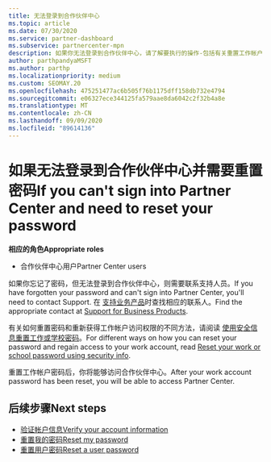 ```yaml
---
title: 无法登录到合作伙伴中心
ms.topic: article
ms.date: 07/30/2020
ms.service: partner-dashboard
ms.subservice: partnercenter-mpn
description: 如果你无法登录到合作伙伴中心，请了解要执行的操作-包括有关重置工作帐户密码或学校帐户密码的信息（如果你忘记了密码）。
author: parthpandyaMSFT
ms.author: parthp
ms.localizationpriority: medium
ms.custom: SEOMAY.20
ms.openlocfilehash: 475251477ac6b505f76b1175dff158db732e4794
ms.sourcegitcommit: e06327ece344125fa579aae8da6042c2f32b4a8e
ms.translationtype: MT
ms.contentlocale: zh-CN
ms.lasthandoff: 09/09/2020
ms.locfileid: "89614136"
---
```

# <a name="if-you-cant-sign-into-partner-center-and-need-to-reset-your-password"></a><span data-ttu-id="82aeb-103">如果无法登录到合作伙伴中心并需要重置密码</span><span class="sxs-lookup"><span data-stu-id="82aeb-103">If you can't sign into Partner Center and need to reset your password</span></span>

<span data-ttu-id="82aeb-104">**相应的角色**</span><span class="sxs-lookup"><span data-stu-id="82aeb-104">**Appropriate roles**</span></span>

- <span data-ttu-id="82aeb-105">合作伙伴中心用户</span><span class="sxs-lookup"><span data-stu-id="82aeb-105">Partner Center users</span></span>

<span data-ttu-id="82aeb-106">如果你忘记了密码，但无法登录到合作伙伴中心，则需要联系支持人员。</span><span class="sxs-lookup"><span data-stu-id="82aeb-106">If you have forgotten your password and can't sign into Partner Center, you'll need to contact Support.</span></span> <span data-ttu-id="82aeb-107">在 [支持业务产品](https://docs.microsoft.com/microsoft-365/admin/contact-support-for-business-products)时查找相应的联系人。</span><span class="sxs-lookup"><span data-stu-id="82aeb-107">Find the appropriate contact at [Support for Business Products](https://docs.microsoft.com/microsoft-365/admin/contact-support-for-business-products).</span></span> 

<span data-ttu-id="82aeb-108">有关如何重置密码和重新获得工作帐户访问权限的不同方法，请阅读 [使用安全信息重置工作或学校密码](https://docs.microsoft.com/azure/active-directory/user-help/active-directory-passwords-update-your-own-password#how-to-change-your-password)。</span><span class="sxs-lookup"><span data-stu-id="82aeb-108">For different ways on how you can reset your password and regain access to your work account, read [Reset your work or school password using security info](https://docs.microsoft.com/azure/active-directory/user-help/active-directory-passwords-update-your-own-password#how-to-change-your-password).</span></span>

<span data-ttu-id="82aeb-109">重置工作帐户密码后，你将能够访问合作伙伴中心。</span><span class="sxs-lookup"><span data-stu-id="82aeb-109">After your work account password has been reset, you will be able to access Partner Center.</span></span> 

## <a name="next-steps"></a><span data-ttu-id="82aeb-110">后续步骤</span><span class="sxs-lookup"><span data-stu-id="82aeb-110">Next steps</span></span>

- [<span data-ttu-id="82aeb-111">验证帐户信息</span><span class="sxs-lookup"><span data-stu-id="82aeb-111">Verify your account information</span></span>](verification-responses.md)
- [<span data-ttu-id="82aeb-112">重置我的密码</span><span class="sxs-lookup"><span data-stu-id="82aeb-112">Reset my password</span></span>](reset-my-pasword.md)
- [<span data-ttu-id="82aeb-113">重置用户密码</span><span class="sxs-lookup"><span data-stu-id="82aeb-113">Reset a user password</span></span>](reset-a-user-password.md)

